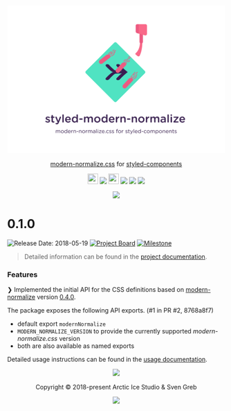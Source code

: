 <p align="center"><img src="https://raw.githubusercontent.com/arcticicestudio/styled-modern-normalize/develop/assets/banner.svg?sanitize=true"/></p>

<p align="center"><a href="https://github.com/sindresorhus/modern-normalize">modern-normalize.css</a> for <a href="https://www.styled-components.com">styled-components</a></p>

<p align="center"><img src="https://assets-cdn.github.com/favicon.ico" width=24 height=24/> <a href="https://github.com/arcticicestudio/styled-modern-normalize/releases/latest"><img src="https://img.shields.io/github/release/arcticicestudio/styled-modern-normalize.svg?style=flat-square"/></a> <img src="https://www.npmjs.com/static/images/touch-icons/favicon-32x32.png" width=24 height=24/> <a href="https://www.npmjs.com/package/styled-modern-normalize"><img src="https://img.shields.io/npm/v/styled-modern-normalize.svg?style=flat-square"/></a> <a href="https://www.npmjs.com/package/styled-modern-normalize"><img src="https://img.shields.io/npm/dt/styled-modern-normalize.svg?style=flat-square"/></a> <a href="https://www.npmjs.com/package/styled-modern-normalize"><img src="https://img.shields.io/npm/dm/styled-modern-normalize.svg?style=flat-square"/></a></p>

<p align="center"><a href="https://github.com/arcticicestudio/styleguide-javascript"><img src="https://img.shields.io/badge/modern--normalize.css-0.4.0-5E81AC.svg?style=flat-square"/></a></p>

# 0.1.0

![Release Date: 2018-05-19](https://img.shields.io/badge/Release_Date-2018--05--19-88C0D0.svg?style=flat-square) [![Project Board](https://img.shields.io/badge/Project_Board-0.1.0-88C0D0.svg?style=flat-square)](https://github.com/arcticicestudio/styled-modern-normalize/projects/3) [![Milestone](https://img.shields.io/badge/Milestone-0.1.0-88C0D0.svg?style=flat-square)](https://github.com/arcticicestudio/styled-modern-normalize/milestone/1)

> Detailed information can be found in the [project documentation][docs].

### Features

❯ Implemented the initial API for the CSS definitions based on [modern-normalize][gh-modern-normalize] version [0.4.0][npm-modern-normalize-v0.4.0].

The package exposes the following API exports. (#1 in PR #2, 8768a8f7)

* default export `modernNormalize`
* `MODERN_NORMALIZE_VERSION` to provide the currently supported _modern-normalize.css_ version
* both are also available as named exports

Detailed usage instructions can be found in the [usage documentation][docs-usage].

<p align="center"><img src="https://raw.githubusercontent.com/arcticicestudio/nord/develop/assets/banner-footer-mountains.svg?sanitize=true" /></p>

<p align="center">Copyright &copy; 2018-present Arctic Ice Studio & Sven Greb</p>

<p align="center"><a href="https://github.com/arcticicestudio/styled-modern-normalize/blob/develop/LICENSE.md"><img src="https://img.shields.io/badge/License-MIT-5E81AC.svg?style=flat-square"/></a></p>

[docs]: https://github.com/arcticicestudio/styled-modern-normalize#readme
[docs-usage]: https://github.com/arcticicestudio/styled-modern-normalize#usage
[gh-modern-normalize]: https://github.com/sindresorhus/modern-normalize
[npm-modern-normalize-v0.4.0]: https://www.npmjs.com/package/modern-normalize/v/0.4.0
